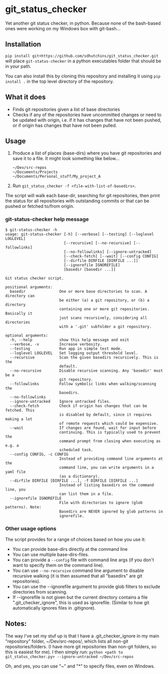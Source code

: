 # git_status_checker

Yet another git status checker, in python. Because none of the bash-based ones were working on my Windows box with git-bash...

## Installation

`pip install git+https://github.com/sdhutchins/git_status_checker.git` will place `git-status-checker` in a python executables folder that should be in your path.

You can also install this by cloning this repository and installing it using `pip install .` in the top level directory of the repository.

## What it does

* Finds git repositories given a list of base directories
* Checks if any of the repositories have uncommitted changes or need to be updated with origin, i.e. if it has changes that have not been pushed, or if origin has changes that have not been pulled.


## Usage

1. Produce a list of places (base-dirs) where you have git repositories and save it to a file. It might look something like below...
   ```
   ~/Dev/src-repos
   ~/Documents/Projects
   ~/Documents/Personal_stuff/My_project_A
    ```

2. Run `git_status_checker -f <file-with-list-of-basedirs>`.

The script will walk each base-dir, searching for git repositories, then print the status for all
repositories with outstanding commits or that can be pushed or fetched to/from origin.

### git-status-checker help message

```console
$ git-status-checker -h
usage: git-status-checker [-h] [--verbose] [--testing] [--loglevel LOGLEVEL]
                          [--recursive] [--no-recursive] [--followlinks]
                          [--no-followlinks] [--ignore-untracked]
                          [--check-fetch] [--wait] [--config CONFIG]
                          [--dirfile DIRFILE [DIRFILE ...]]
                          [--ignorefile IGNOREFILE]
                          [basedir [basedir ...]]

Git status checker script.

positional arguments:
  basedir               One or more base directories to scan. A directory can
                        be either (a) a git repository, or (b) a directory
                        containing one or more git repositories. Basically it
                        just scans recursively, considering all directories
                        with a '.git' subfolder a git repository.

optional arguments:
  -h, --help            show this help message and exit
  --verbose, -v         Increase verbosity.
  --testing             Run app in simple test mode.
  --loglevel LOGLEVEL   Set logging output threshold level.
  --recursive           Scan the given basedirs recursively. This is the
                        default.
  --no-recursive        Disable recursive scanning. Any 'basedir' must be a
                        git repository.
  --followlinks         Follow symbolic links when walking/scanning the
                        basedirs.
  --no-followlinks
  --ignore-untracked    Ignore untracked files.
  --check-fetch         Check if origin has changes that can be fetched. This
                        is disabled by default, since it requires making a lot
                        of remote requests which could be expensive.
  --wait                If changes are found, wait for input before
                        continuing. This is typically used to prevent the
                        command prompt from closing when executing as e.g. a
                        scheduled task.
  --config CONFIG, -c CONFIG
                        Instead of providing command line arguments at the
                        command line, you can write arguments in a yaml file
                        (as a dictionary).
  --dirfile DIRFILE [DIRFILE ...], -f DIRFILE [DIRFILE ...]
                        Instead of listing basedirs on the command line, you
                        can list them in a file.
  --ignorefile IGNOREFILE
                        File with directories to ignore (glob patterns). Note:
                        Basedirs are NEVER ignored by glob patterns in
                        ignorefile.

```


### Other usage options

The script provides for a range of choices based on how you use it:
* You can provide base-dirs directly at the command line
* You can use multiple base-dirs-files.
* You can provide a `--config` file with command line args (if you don't want to specify them on the command line).
* You can use `--no-recursive` command line argument to disable recursive walking (it is then assumed that all "basedirs" are git repositories).
* You can use the --ignorefile argument to provide glob filters to exclude directories from scanning.
* If --ignorefile is not given but the current directory contains a file ".git_checker_ignore", this is used as ignorefile. (Similar to how git automatically ignores files in .gitignore).


## Notes:

The way I've set my stuf up is that I have a .git_checker_ignore in my main "repository" folder, ~/Dev/src-repos/, which lists all
non-git repositories/folders. (I have more git repositories than non-git folders, so this is easiest for me).
I then simply run:
    `python <path to git_status_checker.py> --ignore-untracked ~/Dev/src-repos`

Oh, and yes, you can use "~" and "*" to specify files, even on Windows.
